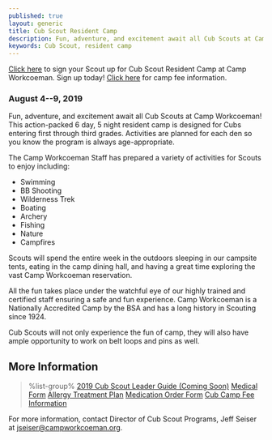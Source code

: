 ```yaml
---
published: true
layout: generic
title: Cub Scout Resident Camp
description: Fun, adventure, and excitement await all Cub Scouts at Camp Workcoeman! This action-packed 6 day, 5 night resident camp is designed for Cubs entering first through third grades.
keywords: Cub Scout, resident camp
---
```


<div class="alert alert-info">
<a href="{{ site.url }}/cub-scouts/register/">Click here</a> to sign your Scout up for Cub Scout Resident Camp at Camp Workcoeman. Sign up today! <a href="{{ site.url }}/cub-scouts/fees/">Click here</a> for camp fee information.
</div>

### August 4--9, 2019

Fun, adventure, and excitement await all Cub Scouts at Camp Workcoeman! This
action-packed 6 day, 5 night resident camp is designed for Cubs entering first
through third grades. Activities are planned for each den so you know the
program is always age-appropriate.

The Camp Workcoeman Staff has prepared a variety of activities for Scouts to
enjoy including:

* Swimming
* BB Shooting
* Wilderness Trek
* Boating
* Archery
* Fishing
* Nature
* Campfires

Scouts will spend the entire week in the outdoors sleeping in our campsite
tents, eating in the camp dining hall, and having a great time exploring the
vast Camp Workcoeman reservation.

All the fun takes place under the watchful eye of our highly trained and
certified staff ensuring a safe and fun experience. Camp Workcoeman is a
Nationally Accredited Camp by the BSA and has a long history in Scouting since
1924.

Cub Scouts will not only experience the fun of camp, they will also have ample
opportunity to work on belt loops and pins as well.

## More Information

> %list-group%
> <a href="{{ site.url }}/pdf/2018/2018-cub-leader-guide.pdf" class="list-group-item">2019 Cub Scout Leader Guide (Coming Soon)</a>
> <a href="{{ site.url }}/pdf/2015/health-form.pdf" class="list-group-item">Medical Form</a>
> <a href="{{ site.url }}/pdf/2014/2011_Med-AllergeyTreatment.pdf" class="list-group-item">Allergy Treatment Plan</a>
> <a href="{{ site.url }}/pdf/2015/med-admin.pdf" class="list-group-item">Medication Order Form</a>
> <a href="{{ site.url }}/cub-scouts/fees/" class="list-group-item">Cub Camp Fee Information</a>

For more information, contact Director of Cub Scout Programs, Jeff Seiser at
[jseiser@campworkcoeman.org](mailto:jseiser@campworkcoeman.org).
